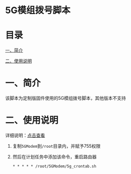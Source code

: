 # 5G模组拨号脚本

# 目录

[一、简介](#一简介)

[二、使用说明 ](#二使用说明)

# 一、简介

该脚本为定制版固件使用的5G模组拨号脚本，其他版本不支持

# 二、使用说明

详细说明：[点击查看](https://blog.siriling.com:1212/2023/03/18/openwrt-5g-modem/#jiao-ben-bo-hao)

1. 复制`5GModem`到`/root`目录内，并赋予755权限

2. 然后在计划任务中添加该命令，重启路由器

   ```shell
   * * * * * /root/5GModem/5g_crontab.sh
   ```

   

